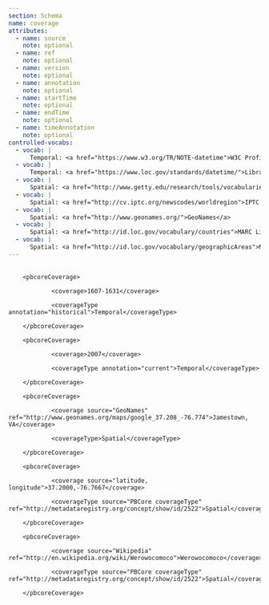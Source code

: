 ```yaml
---
section: Schema
name: coverage
attributes:
  - name: source
    note: optional
  - name: ref
    note: optional
  - name: version
    note: optional
  - name: annotation
    note: optional
  - name: startTime
    note: optional
  - name: endTime
    note: optional
  - name: timeAnnotation
    note: optional
controlled-vocabs:
  - vocab: |
      Temporal: <a href="https://www.w3.org/TR/NOTE-datetime">W3C Profile of ISO 8601 Representation of Dates and  Time</a>
  - vocab: |
      Temporal: <a href="https://www.loc.gov/standards/datetime/">Library of Congress Extended Date/Time Format</a>
  - vocab: |
      Spatial: <a href="http://www.getty.edu/research/tools/vocabularies/tgn/index">Getty Thesaurus of Geographic Names (TGN)</a>
  - vocab: |
      Spatial: <a href="http://cv.iptc.org/newscodes/worldregion">IPTC NewsCodes World Region</a>
  - vocab: |
      Spatial: <a href="http://www.geonames.org/">GeoNames</a>
  - vocab: |
      Spatial: <a href="http://id.loc.gov/vocabulary/countries">MARC List for Countries</a>
  - vocab: |
      Spatial: <a href="http://id.loc.gov/vocabulary/geographicAreas">MARC List for Geographic Areas</a>
---
```

<pre>
  <code>
    &lt;pbcoreCoverage&gt;<br>
            &lt;coverage&gt;1607-1631&lt;/coverage&gt;<br>
            &lt;coverageType annotation=&quot;historical&quot;&gt;Temporal&lt;/coverageType&gt;<br>
    &lt;/pbcoreCoverage&gt;<br>
    &lt;pbcoreCoverage&gt;<br>
            &lt;coverage&gt;2007&lt;/coverage&gt;<br>
            &lt;coverageType annotation=&quot;current&quot;&gt;Temporal&lt;/coverageType&gt;<br>
    &lt;/pbcoreCoverage&gt;<br>
    &lt;pbcoreCoverage&gt;<br>
            &lt;coverage source=&quot;GeoNames&quot; ref=&quot;http://www.geonames.org/maps/google_37.208_-76.774&quot;&gt;Jamestown, VA&lt;/coverage&gt;<br>
            &lt;coverageType&gt;Spatial&lt;/coverageType&gt;<br>
    &lt;/pbcoreCoverage&gt;<br>
    &lt;pbcoreCoverage&gt;<br>
            &lt;coverage source=&quot;latitude, longitude&quot;&gt;37.2000,-76.7667&lt;/coverage&gt;<br>
            &lt;coverageType source=&quot;PBCore coverageType&quot; ref=&quot;http://metadataregistry.org/concept/show/id/2522&quot;&gt;Spatial&lt;/coverageType&gt;<br>
    &lt;/pbcoreCoverage&gt;<br>
    &lt;pbcoreCoverage&gt;<br>
            &lt;coverage source=&quot;Wikipedia&quot; ref=&quot;http://en.wikipedia.org/wiki/Werowocomoco&quot;&gt;Werowocomoco&lt;/coverage&gt;<br>
            &lt;coverageType source=&quot;PBCore coverageType&quot; ref=&quot;http://metadataregistry.org/concept/show/id/2522&quot;&gt;Spatial&lt;/coverageType&gt;<br>
    &lt;/pbcoreCoverage&gt;<br>
  </code>
</pre>
